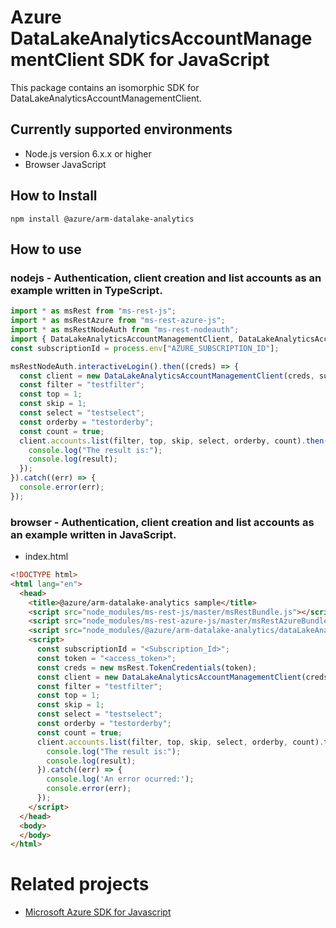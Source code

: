 # Azure DataLakeAnalyticsAccountManagementClient SDK for JavaScript
This package contains an isomorphic SDK for DataLakeAnalyticsAccountManagementClient.

## Currently supported environments
- Node.js version 6.x.x or higher
- Browser JavaScript

## How to Install
```
npm install @azure/arm-datalake-analytics
```


## How to use

### nodejs - Authentication, client creation and list accounts as an example written in TypeScript.

```ts
import * as msRest from "ms-rest-js";
import * as msRestAzure from "ms-rest-azure-js";
import * as msRestNodeAuth from "ms-rest-nodeauth";
import { DataLakeAnalyticsAccountManagementClient, DataLakeAnalyticsAccountManagementModels, DataLakeAnalyticsAccountManagementMappers } from "@azure/arm-datalake-analytics";
const subscriptionId = process.env["AZURE_SUBSCRIPTION_ID"];

msRestNodeAuth.interactiveLogin().then((creds) => {
  const client = new DataLakeAnalyticsAccountManagementClient(creds, subscriptionId);
  const filter = "testfilter";
  const top = 1;
  const skip = 1;
  const select = "testselect";
  const orderby = "testorderby";
  const count = true;
  client.accounts.list(filter, top, skip, select, orderby, count).then((result) => {
    console.log("The result is:");
    console.log(result);
  });
}).catch((err) => {
  console.error(err);
});
```

### browser - Authentication, client creation and list accounts as an example written in JavaScript.

- index.html
```html
<!DOCTYPE html>
<html lang="en">
  <head>
    <title>@azure/arm-datalake-analytics sample</title>
    <script src="node_modules/ms-rest-js/master/msRestBundle.js"></script>
    <script src="node_modules/ms-rest-azure-js/master/msRestAzureBundle.js"></script>
    <script src="node_modules/@azure/arm-datalake-analytics/dataLakeAnalyticsAccountManagementClientBundle.js"></script>
    <script>
      const subscriptionId = "<Subscription_Id>";
      const token = "<access_token>";
      const creds = new msRest.TokenCredentials(token);
      const client = new DataLakeAnalyticsAccountManagementClient(creds, undefined, subscriptionId);
      const filter = "testfilter";
      const top = 1;
      const skip = 1;
      const select = "testselect";
      const orderby = "testorderby";
      const count = true;
      client.accounts.list(filter, top, skip, select, orderby, count).then((result) => {
        console.log("The result is:");
        console.log(result);
      }).catch((err) => {
        console.log('An error ocurred:');
        console.error(err);
      });
    </script>
  </head>
  <body>
  </body>
</html>
```

# Related projects
 - [Microsoft Azure SDK for Javascript](https://github.com/Azure/azure-sdk-for-js)
